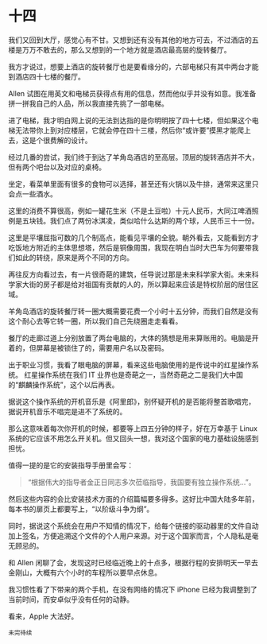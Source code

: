 # 十四

我们又回到大厅，感觉心有不甘。又想到还有没有其他的地方可去，不过酒店的五楼是万万不敢去的，那么又想到的一个地方就是酒店最高层的旋转餐厅。

我方才说过，想要上酒店的旋转餐厅也是要看缘分的，六部电梯只有其中两台才能到酒店四十七楼的餐厅。

Allen 试图在用英文和电梯员获得点有用的信息，然而他似乎并没有如意。我准备拼一拼我自己的人品，所以我直接先挑了一部电梯。

进了电梯，我才明白网上说的无法到达指的是你明明按了四十七楼，但如果这个电梯无法带你上到对应楼层，它就会停在四十三楼，然后你“或许要”摸黑才能爬上去，这是个很费解的设计。

经过几番的尝试，我们终于到达了羊角岛酒店的至高层。顶层的旋转酒店并不大，但有两个吧台以及对应的桌椅。

坐定，看菜单里面有很多的食物可以选择，甚至还有火锅以及牛排，通常来这里只会点一些酒水。



这里的消费不算很高，例如一罐花生米（不是土豆啦）十元人民币，大同江啤酒照例是五块钱。我们点了两份冰淇凌，类似哈什么达斯的两个球，人民币三十一份。

这里是平壤屈指可数的几个制高点，能看见平壤的全貌。朝外看去，又能看到方才吃饭地方附近的主体思想塔，然后是铜像周围，我现在明白当时大巴车为何要带我们如此的转绕，原来是两个不同的方向。



再往反方向看过去，有一片很奇葩的建筑，任导说过那是未来科学家大街。未来科学家大街的房子都是给对祖国有贡献的人的，所以算起来应该是特权阶层的居住区域。

羊角岛酒店的旋转餐厅转一圈大概需要花费一个小时十五分钟，而我们自然是没有这个耐心去等它转一圈，所以我们自己先绕圈走走看看。

餐厅的走廊过道上分别放置了两台电脑的，大体的猜想是用来算账用的。电脑是开着的，但屏幕是被锁住了的，需要用户名以及密码。

出于职业习惯，我看了眼电脑的屏幕，看来这些电脑使用的是传说中的红星操作系统。
红星操作系统在我们 IT 业界也是奇葩之一，当然奇葩之二是我们大中国的“麒麟操作系统”，这个以后再表。



据说这个操作系统的开机音乐是《阿里郎》，别怀疑开机的是否能将整首歌唱完，据说开机音乐不唱完是进不了系统的。



那么这意味着每次你开机的时候，都要等上四五分钟的样子，好在万幸基于 Linux 系统的它应该不用怎么开关机。但又回头一想，我对这个国家的电力基础设施感到担忧。



值得一提的是它的安装指导手册里会写：


> “根据伟大的指导者金正日同志多次莅临指导，我国要有独立操作系统...”。

然后这些内容的会比安装技术方面的介绍篇幅要多得多。这好比中国大陆多年前，每本书的扉页上都要写上，“以阶级斗争为纲”。



同时，据说这个系统会在用户不知情的情况下，给每个链接的驱动器里的文件自动加上签名，方便追溯这个文件的个人用户来源。对于这个国家而言，个人隐私是毫无顾忌的。


和 Allen 闲聊了会，发现这时已经临近晚上的十点多，根据行程的安排明天一早去金刚山，大概有六个小时的车程所以要早点休息。

我习惯性看了下带来的两个手机，在没有网络的情况下 iPhone 已经为我调整到了当前时间，而安卓似乎没有任何的动静。

看来，Apple 大法好。

`未完待续`
